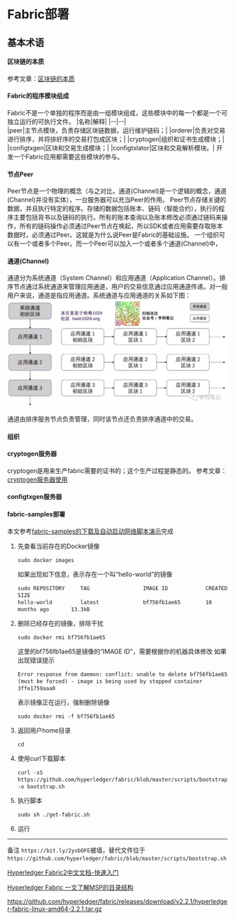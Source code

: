 # Fabric部署
## 基本术语
#### 区块链的本质
参考文章：[区块链的本质](http://www.ruanyifeng.com/blog/2017/12/blockchain-tutorial.html)
<!--TODO 有时间，自己重新组织一遍-->
#### Fabric的程序模块组成
Fabric不是一个单独的程序而是由一组模块组成，这些模块中的每一个都是一个可独立运行的可执行文件。
|名称|解释|
|--|--|   
|peer|主节点模块，负责存储区块链数据，运行维护链码；|
|orderer|负责对交易进行排序，并将排好序的交易打包成区块；|
|cryptogen|组织和证书生成模块；|
|configtxgen|区块和交易生成模块；|
|configtxlator|区块和交易解析模块。|
   开发一个Fabric应用都需要这些模块的参与。
#### 节点Peer
Peer节点是一个物理的概念（与之对比，通道(Channel)是一个逻辑的概念，通道(Channel)并没有实体），一台服务器可以充当Peer的作用。
 Peer节点存储关键的数据，并且执行特定的程序。存储的数据包括账本、链码（智能合约），执行的程序主要包括背书以及链码的执行。所有的账本查询以及账本修改必须通过链码来操作，所有的链码操作必须通过Peer节点在唤起，所以SDK或者应用需要存取账本数据时，必须通过Peer。这就是为什么说Peer是Fabric的基础设施。
一个组织可以有一个或者多个Peer。而一个Peer可以加入一个或者多个通道(Channel)中，
<!--TODO peer的猜测 一个peer节点需要一个docker-->
#### 通道(Channel)
通道分为系统通道（System Channel）和应用通道（Application Channel）。排序节点通过系统通道来管理应用通道，用户的交易信息通过应用通道传递。对一般用户来说，通道是指应用通道。系统通道与应用通道的关系如下图：
![avatar](img/通道.png) 
<!--TODO 发布时，修改图片地址-->
通道由排序服务节点负责管理，同时该节点还负责排序通道中的交易。
#### 组织
#### cryptogen服务器
cryptogen是用来生产fabric需要的证书的；这个生产过程是静态的。
参考文章：[cryptogen服务器使用](https://www.jianshu.com/p/9d031a0606b7)
#### configtxgen服务器

#### fabric-samples部署
本文参考[fabric-samples的下载及自动启动网络脚本演示](https://blog.csdn.net/qq_25870633/article/details/81113464)完成
1. 先查看当前存在的Docker镜像
   ```
   sudo docker images
   ```
   如果出现如下信息，表示存在一个叫“hello-world”的镜像
   ```
   sudo REPOSITORY     TAG                 IMAGE ID            CREATED             SIZE
   hello-world         latest              bf756fb1ae65        10 months ago       13.3kB
   ```
2. 删除已经存在的镜像，排除干扰
   ```
   sudo docker rmi bf756fb1ae65
   ```
   这里的bf756fb1ae65是镜像的“IMAGE ID"，需要根据你的机器具体修改
   如果出现错误提示
   ```
   Error response from daemon: conflict: unable to delete bf756fb1ae65 (must be forced) - image is being used by stopped container 3ffe1759aaa0
   ```
   表示镜像正在运行，强制删除镜像
   ```
   sudo docker rmi -f bf756fb1ae65
   ```
3. 返回用户home目录
   ```
   cd
   ```
4. 使用curl下载脚本
   ```
   curl -sS https://github.com/hyperledger/fabric/blob/master/scripts/bootstrap.sh -o bootstrap.sh
   ```
   
5. 执行脚本
   ```
   sudo sh ./get-fabric.sh
   ```
6. 运行




---
备注
`https://bit.ly/2ysbOFE`被墙，替代文件位于`https://github.com/hyperledger/fabric/blob/master/scripts/bootstrap.sh`


[Hyperledger Fabric2中文文档-快速入门](https://blog.csdn.net/zhanglingge/article/details/106717738)

[Hyperledger Fabric 一文了解MSP的目录结构](https://blog.csdn.net/zhanglingge/article/details/107484553)



https://github.com/hyperledger/fabric/releases/download/v2.2.1/hyperledger-fabric-linux-amd64-2.2.1.tar.gz